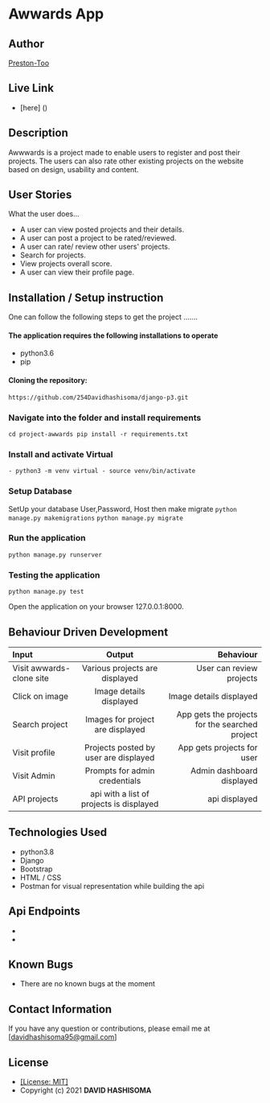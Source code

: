 # Awwards App
## Author
[Preston-Too](https://github.com/254Davidhashisoma)

## Live Link
* [here] ()

## Description
 Awwwards is a project made to enable users to register and post their projects. The users can also rate other existing projects on the website based on design, usability and content.

## User Stories
What the user does...
* A user can view posted projects and their details.
* A user can post a project to be rated/reviewed.
* A user can rate/ review other users' projects.
* Search for projects.
* View projects overall score.
* A user can view their profile page.

## Installation / Setup instruction
One can follow the following steps to get the project .......
#### The application requires the following installations to operate 
* python3.6
* pip

#### Cloning the repository:
```https://github.com/254Davidhashisoma/django-p3.git```

### Navigate into the folder and install requirements
```cd project-awwards pip install -r requirements.txt ```

### Install and activate Virtual
```- python3 -m venv virtual - source venv/bin/activate ```

### Setup Database
SetUp your database User,Password, Host then make migrate
```python manage.py makemigrations```
```python manage.py migrate ```

### Run the application
```python manage.py runserver ```

### Testing the application
```python manage.py test ```

Open the application on your browser 127.0.0.1:8000.

## Behaviour Driven Development
| Input | Output | Behaviour |
| :---------------- | :---------------: | ------------------: |
|Visit awwards-clone site| Various projects are displayed|User can review projects|
|Click on image| Image details displayed| Image details displayed|
|Search project| Images for project are displayed|  App gets the projects for the searched project|
|Visit profile| Projects posted by user are displayed|App gets projects for user|
|Visit Admin |Prompts for admin credentials|Admin dashboard displayed|
|API projects|api with a list of projects is displayed| api displayed|


## Technologies Used

* python3.8
* Django
* Bootstrap
* HTML / CSS
* Postman for visual representation while building the api

## Api Endpoints
* 
* 

## Known Bugs
* There are no known bugs at the moment

## Contact Information 

If you have any question or contributions, please email me at [davidhashisoma95@gmail.com]

## License
* [[License: MIT]](LICENCE.md)
* Copyright (c) 2021 **DAVID HASHISOMA**